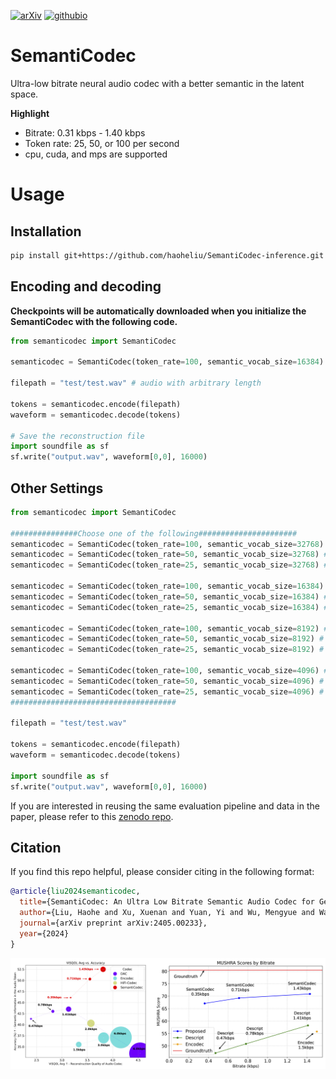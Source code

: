 [![arXiv](https://img.shields.io/badge/arXiv-2405.00233-brightgreen.svg?style=flat-square)](https://arxiv.org/abs/2405.00233)  [![githubio](https://img.shields.io/badge/GitHub.io-Audio_Samples-blue?logo=Github&style=flat-square)](https://haoheliu.github.io/SemantiCodec/) 

# SemantiCodec
Ultra-low bitrate neural audio codec with a better semantic in the latent space.

**Highlight**
- Bitrate: 0.31 kbps - 1.40 kbps
- Token rate: 25, 50, or 100 per second
- cpu, cuda, and mps are supported

# Usage

## Installation

```bash
pip install git+https://github.com/haoheliu/SemantiCodec-inference.git
```

## Encoding and decoding

**Checkpoints will be automatically downloaded when you initialize the SemantiCodec with the following code.**

```python
from semanticodec import SemantiCodec

semanticodec = SemantiCodec(token_rate=100, semantic_vocab_size=16384) 

filepath = "test/test.wav" # audio with arbitrary length

tokens = semanticodec.encode(filepath)
waveform = semanticodec.decode(tokens)

# Save the reconstruction file
import soundfile as sf
sf.write("output.wav", waveform[0,0], 16000)
```

## Other Settings

```python
from semanticodec import SemantiCodec

###############Choose one of the following######################
semanticodec = SemantiCodec(token_rate=100, semantic_vocab_size=32768) # 1.40 kbps
semanticodec = SemantiCodec(token_rate=50, semantic_vocab_size=32768) # 0.70 kbps
semanticodec = SemantiCodec(token_rate=25, semantic_vocab_size=32768) # 0.35 kbps

semanticodec = SemantiCodec(token_rate=100, semantic_vocab_size=16384) # 1.35 kbps
semanticodec = SemantiCodec(token_rate=50, semantic_vocab_size=16384) # 0.68 kbps
semanticodec = SemantiCodec(token_rate=25, semantic_vocab_size=16384) # 0.34 kbps

semanticodec = SemantiCodec(token_rate=100, semantic_vocab_size=8192) # 1.30 kbps
semanticodec = SemantiCodec(token_rate=50, semantic_vocab_size=8192) # 0.65 kbps
semanticodec = SemantiCodec(token_rate=25, semantic_vocab_size=8192) # 0.33 kbps

semanticodec = SemantiCodec(token_rate=100, semantic_vocab_size=4096) # 1.25 kbps
semanticodec = SemantiCodec(token_rate=50, semantic_vocab_size=4096) # 0.63 kbps
semanticodec = SemantiCodec(token_rate=25, semantic_vocab_size=4096) # 0.31 kbps
#####################################

filepath = "test/test.wav"

tokens = semanticodec.encode(filepath)
waveform = semanticodec.decode(tokens)

import soundfile as sf
sf.write("output.wav", waveform[0,0], 16000)
```

If you are interested in reusing the same evaluation pipeline and data in the paper, please refer to this [zenodo repo](https://zenodo.org/records/11047204).

## Citation
If you find this repo helpful, please consider citing in the following format:

```bibtex
@article{liu2024semanticodec,
  title={SemantiCodec: An Ultra Low Bitrate Semantic Audio Codec for General Sound},
  author={Liu, Haohe and Xu, Xuenan and Yuan, Yi and Wu, Mengyue and Wang, Wenwu and Plumbley, Mark D},
  journal={arXiv preprint arXiv:2405.00233},
  year={2024}
}
```


![result](result.png)
